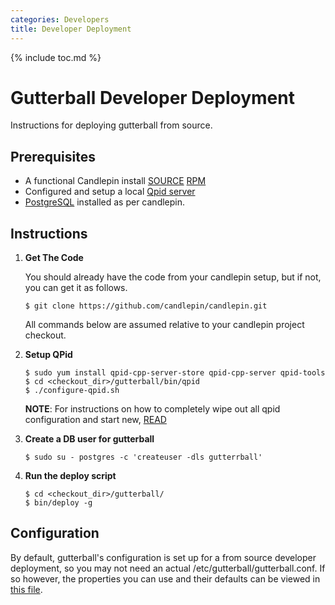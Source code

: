 ```yaml
---
categories: Developers
title: Developer Deployment
---
```


{% include toc.md %}

# Gutterball Developer Deployment

Instructions for deploying gutterball from source.

## Prerequisites

 * A functional Candlepin install [SOURCE](/docs/candlepin/developer_deployment.html) [RPM](/docs/candlepin/setup.html)
 * Configured and setup a local [Qpid server](/docs/candlepin/amqp.html)
 * [PostgreSQL](/docs/candlepin/setup.html#postgresql) installed as per candlepin.

## Instructions

1. **Get The Code**

   You should already have the code from your candlepin setup, but if not, you can get it as follows.

   ```console
   $ git clone https://github.com/candlepin/candlepin.git
   ```

   All commands below are assumed relative to your candlepin project checkout.

1. **Setup QPid**

   ```console
   $ sudo yum install qpid-cpp-server-store qpid-cpp-server qpid-tools
   $ cd <checkout_dir>/gutterball/bin/qpid
   $ ./configure-qpid.sh
   ```

   **NOTE**: For instructions on how to completely wipe out all qpid configuration and start new, [READ](https://github.com/candlepin/candlepin/blob/master/gutterball/bin/qpid/README.md)

1. **Create a DB user for gutterball**

   ```console
   $ sudo su - postgres -c 'createuser -dls gutterrball'
   ```

1. **Run the deploy script**

   ```console
   $ cd <checkout_dir>/gutterball/
   $ bin/deploy -g
   ```

## Configuration

By default, gutterball's configuration is set up for a from source developer deployment, so you may not need an actual
/etc/gutterball/gutterball.conf. If so however, the properties you can use and their defaults can be viewed in
[this file](https://github.com/candlepin/candlepin/blob/master/gutterball/src/main/java/org/candlepin/gutterball/config/ConfigProperties.java).




